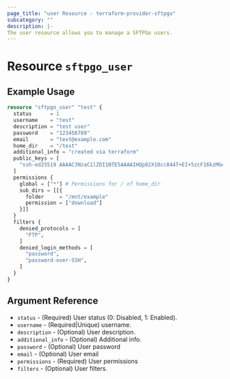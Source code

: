 ```yaml
---
page_title: "user Resource - terraform-provider-sftpgo"
subcategory: ""
description: |-
The user resource allows you to manage a SFTPGo users.
---
```


# Resource `sftpgo_user`

## Example Usage

```terraform
resource "sftpgo_user" "test" {
  status      = 1
  username    = "test"
  description = "test user"
  password    = "123456789"
  email       = "text@example.com"
  home_dir    = "/test"
  additional_info = "created via terraform"
  public_keys = [
    "ssh-ed25519 AAAAC3NzaC1lZDI1NTE5AAAAIHQp02X10cc844T+EI+5zcF16kzMGeNZP0v7ASZtqwxb text@example.com\r\n",
  ]
  permissions {
    global = ["*"] # Permissions for / of home_dir
    sub_dirs = [[{
      folder     = "/mnt/example"
      permission = ["download"]
    }]]
  }
  filters {
    denied_protocols = [
      "FTP",
    ]
    denied_login_methods = [
      "password",
      "password-over-SSH",
    ]
  }
}
```

## Argument Reference
- `status` - (Required) User status (0: Disabled, 1: Enabled).
- `username` - (Required|Unique) username.
- `description` - (Optional) User description.
- `additional_info` - (Optional) Additional info.
- `password` - (Optional) User password
- `email` - (Optional) User email
- `permissions` - (Required) User permissions
- `filters` - (Optional) User filters.
